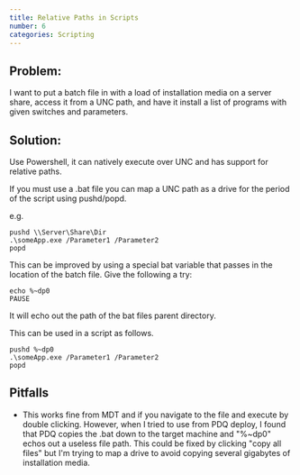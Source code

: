 ```yaml
---
title: Relative Paths in Scripts
number: 6
categories: Scripting
---
```


## Problem:
I want to put a batch file in with a load of installation media on a server share, access it from a UNC path, and have it install a list of programs with given switches and parameters.

## Solution:

Use Powershell, it can natively execute over UNC and has support for relative paths.

If you must use a .bat file you can map a UNC path as a drive for the period of the script using pushd/popd.

e.g.

    pushd \\Server\Share\Dir
    .\someApp.exe /Parameter1 /Parameter2
    popd

This can be improved by using a special bat variable that passes in the location of the batch file.  Give the following a try:

    echo %~dp0
    PAUSE

It will echo out the path of the bat files parent directory.

This can be used in a script as follows.

    pushd %~dp0
    .\someApp.exe /Parameter1 /Parameter2
    popd

## Pitfalls

  - This works fine from MDT and if you navigate to the file and execute by double clicking.  However, when I tried to use from PDQ deploy, I found that PDQ copies the .bat down to the target machine and "%~dp0" echos out a useless file path.  This could be fixed by clicking "copy all files" but I'm trying to map a drive to avoid copying several gigabytes of installation media.

